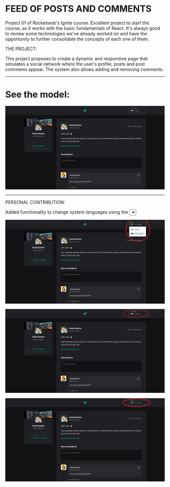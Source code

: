 # FEED OF POSTS AND COMMENTS

Project 01 of Rocketseat's Ignite course. Excellent project to start the course, as it works with the basic fundamentals of React.
It's always good to review some technologies we've already worked on and have the opportunity to further consolidate the concepts of each one of them.

THE PROJECT:

This project proposes to create a dynamic and responsive page that simulates a social network where the user's profile, posts and post comments appear.
The system also allows adding and removing comments.

------------

# See the model:

![alt text01](src/assets/readme-01.png)

------------

PERSONAL CONTRIBUTION:

Added functionality to change system languages using the <Select> component of Material UI.
This feature alternates all system texts between Brazilian Portuguese and American English.

![alt text02](src/assets/readme-02.png)

![alt text03](src/assets/readme-03.png)

![alt text04](src/assets/readme-04.png)
